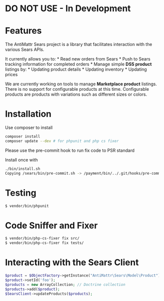# DO NOT USE - In Development

Features
========

The AntiMattr Sears project is a library that facilitates interaction with the various Sears APIs.

It currently allows you to:
    * Read new orders from Sears
    * Push to Sears tracking information for completed orders
    * Manage simple **DSS product** listings by:
        * Updating product details
        * Updating inventory
        * Updating prices

We are currently working on tools to manage **Marketplace product** listings. There is no
 support for configurable products at this time. Configurable products are products with
 variations such as different sizes or colors. 


Installation
============

Use composer to install

```bash
composer install
composer update --dev # for phpunit and php cs fixer
```

Please use the pre-commit hook to run fix code to PSR standard

Install once with

```bash
./bin/install.sh 
Copying /sears/bin/pre-commit.sh -> /payment/bin/../.git/hooks/pre-commit
```

Testing
=======

```bash
$ vendor/bin/phpunit 
```

Code Sniffer and Fixer
======================

```bash
$ vendor/bin/php-cs-fixer fix src/
$ vendor/bin/php-cs-fixer fix tests/
```


Interacting with the Sears Client
=================================

```php
$product = $ObjectFactory->getInstance("AntiMattr\Sears\Model\Product");
$product->setId('foo');
$products = new ArrayCollection; // Doctrine collection
$products->add($product);
$SearsClient->updateProducts($products);
```

